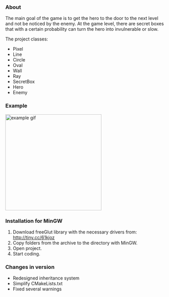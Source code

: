 ### About
The main goal of the game is to get the hero to the door to the next level and not be noticed by the enemy. At the game level, there are secret boxes that with a certain probability can turn the hero into invulnerable or slow.

The project classes: 
- Pixel
- Line
- Circle
- Oval
- Wall
- Ray
- SecretBox
- Hero
- Enemy

### Example
<img src="https://s6.gifyu.com/images/game-2.gif" alt="example gif" width="300">

### Installation for MinGW
1. Download freeGlut library with the necessary drivers from: http://tiny.cc/61kjoz
2. Copy folders from the archive to the directory with MinGW.
3. Open project.
4. Start coding.

### Changes in version
- Redesigned inheritance system
- Simplify CMakeLists.txt
- Fixed several warnings